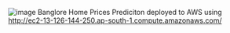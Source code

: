 ![image](https://user-images.githubusercontent.com/30076790/147869441-302a4951-e953-4dac-a295-df36d99724b7.png)
Banglore Home Prices Prediciton deployed to AWS using http://ec2-13-126-144-250.ap-south-1.compute.amazonaws.com/
